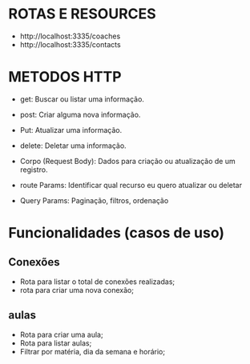 # ROTAS E RESOURCES
- http://localhost:3335/coaches
- http://localhost:3335/contacts

# METODOS HTTP
- get:    Buscar ou listar uma informação.
- post:   Criar alguma nova informação.
- Put:    Atualizar uma informação.
- delete: Deletar uma informação.

- Corpo (Request Body): Dados para criação ou atualização de um registro.
- route Params: Identificar qual recurso eu quero atualizar ou deletar
- Query Params: Paginação, filtros, ordenação

# Funcionalidades (casos de uso)

## Conexões

- Rota para listar o total de conexões realizadas;
- rota para criar uma nova conexão;

## aulas

- Rota para criar uma aula;
- Rota para listar aulas;
- Filtrar por matéria, dia da semana e horário; 